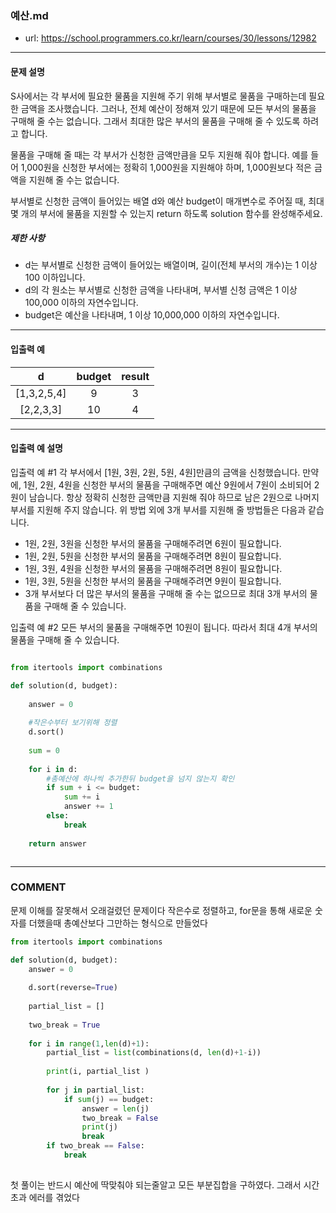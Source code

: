 ### 예산.md

 - url: https://school.programmers.co.kr/learn/courses/30/lessons/12982
 
 --------
 
#### 문제 설명
S사에서는 각 부서에 필요한 물품을 지원해 주기 위해 부서별로 물품을 구매하는데 필요한 금액을 조사했습니다. 그러나, 전체 예산이 정해져 있기 때문에 모든 부서의 물품을 구매해 줄 수는 없습니다. 그래서 최대한 많은 부서의 물품을 구매해 줄 수 있도록 하려고 합니다.

물품을 구매해 줄 때는 각 부서가 신청한 금액만큼을 모두 지원해 줘야 합니다. 예를 들어 1,000원을 신청한 부서에는 정확히 1,000원을 지원해야 하며, 1,000원보다 적은 금액을 지원해 줄 수는 없습니다.

부서별로 신청한 금액이 들어있는 배열 d와 예산 budget이 매개변수로 주어질 때, 최대 몇 개의 부서에 물품을 지원할 수 있는지 return 하도록 solution 함수를 완성해주세요.

##### 제한 사항
 - d는 부서별로 신청한 금액이 들어있는 배열이며, 길이(전체 부서의 개수)는 1 이상 100 이하입니다.
 - d의 각 원소는 부서별로 신청한 금액을 나타내며, 부서별 신청 금액은 1 이상 100,000 이하의 자연수입니다.
 - budget은 예산을 나타내며, 1 이상 10,000,000 이하의 자연수입니다.
 
--------
 
#### 입출력 예
|d|budget|result|
|:---:|:---:|:---:|
|[1,3,2,5,4]|9|3|
|[2,2,3,3]|10|4|
 
--------

#### 입출력 예 설명
입출력 예 #1
각 부서에서 [1원, 3원, 2원, 5원, 4원]만큼의 금액을 신청했습니다. 만약에, 1원, 2원, 4원을 신청한 부서의 물품을 구매해주면 예산 9원에서 7원이 소비되어 2원이 남습니다. 항상 정확히 신청한 금액만큼 지원해 줘야 하므로 남은 2원으로 나머지 부서를 지원해 주지 않습니다. 위 방법 외에 3개 부서를 지원해 줄 방법들은 다음과 같습니다.

 - 1원, 2원, 3원을 신청한 부서의 물품을 구매해주려면 6원이 필요합니다.
 - 1원, 2원, 5원을 신청한 부서의 물품을 구매해주려면 8원이 필요합니다.
 - 1원, 3원, 4원을 신청한 부서의 물품을 구매해주려면 8원이 필요합니다.
 - 1원, 3원, 5원을 신청한 부서의 물품을 구매해주려면 9원이 필요합니다.
 - 3개 부서보다 더 많은 부서의 물품을 구매해 줄 수는 없으므로 최대 3개 부서의 물품을 구매해 줄 수 있습니다.

입출력 예 #2
모든 부서의 물품을 구매해주면 10원이 됩니다. 따라서 최대 4개 부서의 물품을 구매해 줄 수 있습니다.

```python

from itertools import combinations

def solution(d, budget):
    
    answer = 0
    
    #작은수부터 보기위해 정렬
    d.sort()
    
    sum = 0
    
    for i in d:
        #총예산에 하나씩 추가한뒤 budget을 넘지 않는지 확인
        if sum + i <= budget:
            sum += i
            answer += 1
        else:
            break
    
    return answer 



```

------
### COMMENT
문제 이해를 잘못해서 오래걸렸던 문제이다 
작은수로 정렬하고, for문을 통해 새로운 숫자를 더했을때 총예산보다 그만하는 형식으로 만들었다

```python
from itertools import combinations

def solution(d, budget):
    answer = 0
    
    d.sort(reverse=True)
    
    partial_list = []
    
    two_break = True
    
    for i in range(1,len(d)+1):
        partial_list = list(combinations(d, len(d)+1-i))
        
        print(i, partial_list )
        
        for j in partial_list:
            if sum(j) == budget:
                answer = len(j)
                two_break = False
                print(j)
                break
        if two_break == False:
            break
    
```
첫 풀이는 반드시 예산에 딱맞춰야 되는줄알고 모든 부분집합을 구하였다. 그래서 시간초과 에러를 겪었다

